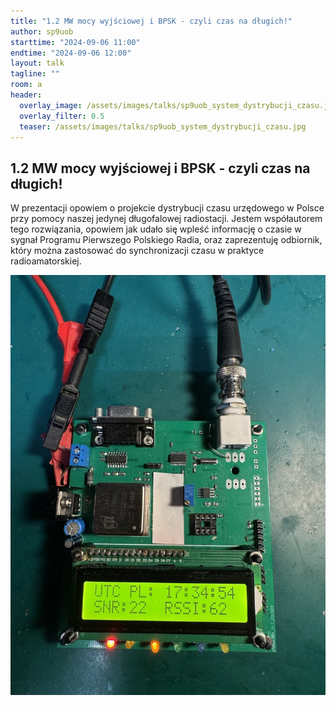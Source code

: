 ```yaml
---
title: "1.2 MW mocy wyjściowej i BPSK - czyli czas na długich!"
author: sp9uob
starttime: "2024-09-06 11:00"
endtime: "2024-09-06 12:00"
layout: talk
tagline: ""
room: a
header:
  overlay_image: /assets/images/talks/sp9uob_system_dystrybucji_czasu.jpg
  overlay_filter: 0.5
  teaser: /assets/images/talks/sp9uob_system_dystrybucji_czasu.jpg
---
```


1.2 MW mocy wyjściowej i BPSK - czyli czas na długich!
---

W prezentacji opowiem o projekcie dystrybucji czasu urzędowego w Polsce przy pomocy naszej jedynej długofalowej radiostacji.
Jestem współautorem tego rozwiązania, opowiem jak udało się wpleść informację o czasie w sygnał Programu Pierwszego Polskiego Radia, oraz zaprezentuję odbiornik, który można zastosować do synchronizacji czasu w praktyce radioamatorskiej.

![](/assets/images/talks/sp9uob_system_dystrybucji_czasu.jpg)